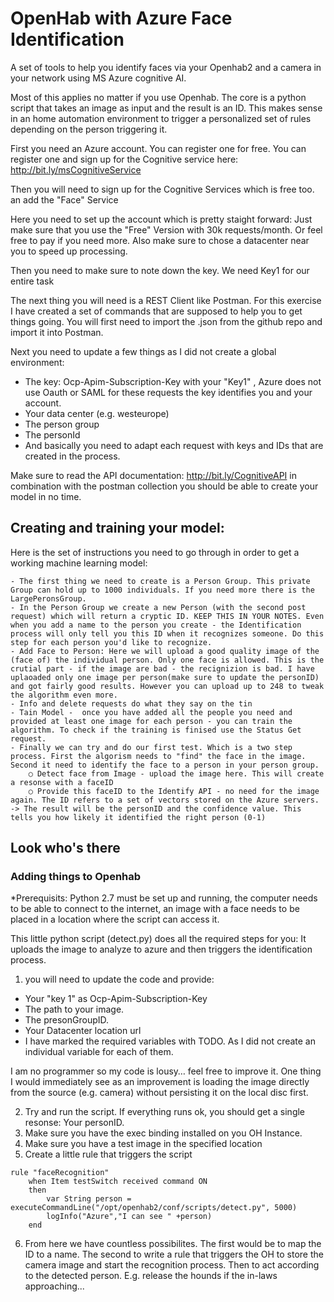 # OpenHab with Azure Face Identification
A set of tools to help you identify faces via your Openhab2 and a camera in your network using MS Azure cognitive AI.

Most of this applies no matter if you use Openhab. The core is a python script that takes an image as input and the result is an ID. This makes sense in an home automation environment to trigger a personalized set of rules depending on the person triggering it.


First you need an Azure account. You can register one for free. You can register one and sign up for the Cognitive service here: http://bit.ly/msCognitiveService

Then you will need to sign up for the Cognitive Services which is free too.  an add the "Face" Service


Here you need to set up the account which is pretty staight forward: Just make sure that you use the "Free" Version with 30k requests/month. Or feel free to pay if you need more. Also make sure to chose a datacenter near you to speed up processing.

Then you need to make sure to note down the key. We need Key1 for our entire task

The next thing you will need is a REST Client like Postman. For this exercise I have created a set of commands that are supposed to help you to get things going. You will first need to import the .json from the github repo and import it into Postman.

Next you need to update a few things as I did not create a global environment:

- The key: Ocp-Apim-Subscription-Key with your "Key1" , Azure does not use Oauth or SAML for these requests the key identifies you and your account.
- Your data center (e.g. westeurope)
- The person group
- The personId
- And basically you need to adapt each request with keys and IDs that are created in the process.

Make sure to read the API documentation: http://bit.ly/CognitiveAPI in combination with the postman collection you should be able to create your model in no time.

## Creating and training your model:

Here is the set of instructions you need to go through in order to get a working machine learning model:


	- The first thing we need to create is a Person Group. This private Group can hold up to 1000 individuals. If you need more there is the LargePeronsGroup.
	- In the Person Group we create a new Person (with the second post request) which will return a cryptic ID. KEEP THIS IN YOUR NOTES. Even when you add a name to the person you create - the Identification process will only tell you this ID when it recognizes someone. Do this step for each person you'd like to recognize.
	- Add Face to Person: Here we will upload a good quality image of the (face of) the individual person. Only one face is allowed. This is the crutial part - if the image are bad - the recignizion is bad. I have uplaoaded only one image per person(make sure to update the personID) and got fairly good results. However you can upload up to 248 to tweak the algorithm even more.
	- Info and delete requests do what they say on the tin
	- Tain Model -  once you have added all the people you need and provided at least one image for each person - you can train the algorithm. To check if the training is finised use the Status Get request.
	- Finally we can try and do our first test. Which is a two step process. First the algorism needs to "find" the face in the image. Second it need to identify the face to a person in your person group.
		○ Detect face from Image - upload the image here. This will create a resonse with a faceID
		○ Provide this faceID to the Identify API - no need for the image again. The ID refers to a set of vectors stored on the Azure servers. -> The result will be the personID and the confidence value. This tells you how likely it identified the right person (0-1)

## Look who's there
### Adding things to Openhab

*Prerequisits: Python 2.7 must be set up and running, the computer needs to be able to connect to the internet, an image with a face needs to be placed in a location where the script can access it.

This little python script (detect.py) does all the required steps for you:
It uploads the image to analyze to azure and then triggers the identification process. 
1. you will need to update the code and provide:
- Your "key 1" as Ocp-Apim-Subscription-Key
- The path to your image.
- The presonGroupID. 
- Your Datacenter location url
- I have marked the required variables with TODO. As I did not create an individual variable for each of them.

I am no programmer so my code is lousy… feel free to improve it. One thing I would immediately see as an improvement is loading the image directly from the source (e.g. camera) without persisting it on the local disc first.

2. Try and run the script. If everything runs ok, you should get a single resonse: Your personID.
3. Make sure you have the exec binding installed on you OH Instance.
4. Make sure you have a test image in the specified location
5. Create a little rule that triggers the script
```
rule "faceRecognition"
	when Item testSwitch received command ON
	then
		var String person = executeCommandLine("/opt/openhab2/conf/scripts/detect.py", 5000)
		logInfo("Azure","I can see " +person)	
	end
```
6. From here we have countless possibilites. The first would be to map the ID to a name. The second to write a rule that triggers the OH to store the camera image and start the recognition process. Then to act according to the detected person. E.g. release the hounds if the in-laws approaching...
